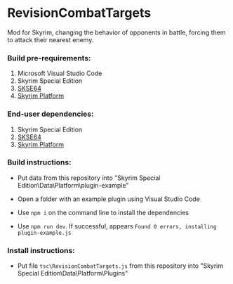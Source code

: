 # RevisionCombatTargets

Mod for Skyrim, changing the behavior of opponents in battle, forcing them to attack their nearest enemy.

### Build pre-requirements:
 1. Microsoft Visual Studio Code
 2. Skyrim Special Edition
 3. [SKSE64](https://skse.silverlock.org/beta/skse64_2_00_17.7z)
 4. [Skyrim Platform](https://github.com/skyrim-multiplayer/skyrimplatform-builds)
 
### End-user dependencies:
 1. Skyrim Special Edition
 2. [SKSE64 ](https://skse.silverlock.org/beta/skse64_2_00_17.7z)
 3. [Skyrim Platform](https://github.com/skyrim-multiplayer/skyrimplatform-builds)


### Build instructions:
   
* Put data from this repository into "Skyrim Special Edition\Data\Platform\plugin-example"

* Open a folder with an example plugin using Visual Studio Code

* Use `npm i` on the command line to install the dependencies

* Use `npm run dev`. If successful, appears `Found 0 errors, installing plugin-example.js` 

### Install instructions:
* Put file `tsc\RevisionCombatTargets.js` from this repository into "Skyrim Special Edition\Data\Platform\Plugins"